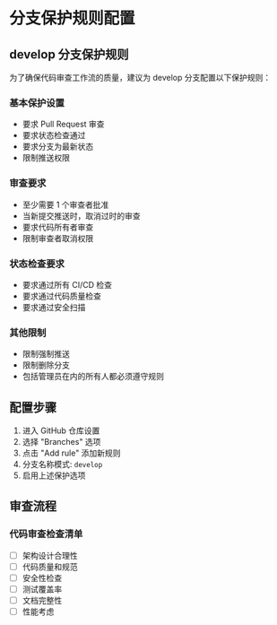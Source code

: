 # 分支保护规则配置

## develop 分支保护规则

为了确保代码审查工作流的质量，建议为 develop 分支配置以下保护规则：

### 基本保护设置
- 要求 Pull Request 审查
- 要求状态检查通过
- 要求分支为最新状态
- 限制推送权限

### 审查要求
- 至少需要 1 个审查者批准
- 当新提交推送时，取消过时的审查
- 要求代码所有者审查
- 限制审查者取消权限

### 状态检查要求
- 要求通过所有 CI/CD 检查
- 要求通过代码质量检查
- 要求通过安全扫描

### 其他限制
- 限制强制推送
- 限制删除分支
- 包括管理员在内的所有人都必须遵守规则

## 配置步骤

1. 进入 GitHub 仓库设置
2. 选择 "Branches" 选项
3. 点击 "Add rule" 添加新规则
4. 分支名称模式: `develop`
5. 启用上述保护选项

## 审查流程

### 代码审查检查清单
- [ ] 架构设计合理性
- [ ] 代码质量和规范
- [ ] 安全性检查
- [ ] 测试覆盖率
- [ ] 文档完整性
- [ ] 性能考虑